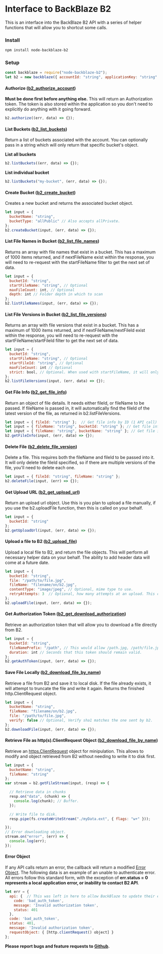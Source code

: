 # Interface to BackBlaze B2

This is an interface into the BackBlaze B2 API with a series of helper functions that will allow you to shortcut some calls.

### Install

```bash
npm install node-backblaze-b2
```

### Setup

```javascript
const backblaze = require("node-backblaze-b2");
let b2 = new backblaze({ accountId: "string", applicationKey: "string" });
```

#### Authorize ([b2_authorize_account](https://www.backblaze.com/b2/docs/b2_authorize_account.html))

**Must be done first before anything else.** This will return an Authorization token. The token is also stored within the application so you don't need to explicitly do anything with it going forward.
```javascript
b2.authorize((err, data) => {});
```

#### List Buckets ([b2_list_buckets](https://www.backblaze.com/b2/docs/b2_list_buckets.html))

Return a list of buckets associated with the account. You can optionally pass in a string which will only return that specific bucket's object.

**List all buckets**
```javascript
b2.listBuckets((err, data) => {});
```
**List individual bucket**
```javascript
b2.listBuckets("my-bucket", (err, data) => {});
```

#### Create Bucket ([b2_create_bucket](https://www.backblaze.com/b2/docs/b2_create_bucket.html))

Creates a new bucket and returns the associated bucket object.
```javascript
let input = {
  bucketName: "string",
  bucketType: "allPublic" // Also accepts allPrivate.
};
b2.createBucket(input, (err, data) => {});
```

#### List File Names in Bucket ([b2_list_file_names](https://www.backblaze.com/b2/docs/b2_list_file_names.html))

Returns an array with file names that exist in a bucket. This has a maximum of 1000 items returned, and if nextFileName exist within the response, you will need to re-request with the startFileName filter to get the next set of data.
```javascript
let input = {
  bucketId: "string",
  startFileName: "string", // Optional
  maxFileCount: int, // Optional
  depth: int // Folder depth in which to scan
};
b2.listFileNames(input, (err, data) => {});
```

#### List File Versions in Bucket ([b2_list_file_versions](https://www.backblaze.com/b2/docs/b2_list_file_versions.html))

Returns an array with file versions that exist in a bucket. This has a maximum of 1000 items returned, and if nextFileName/nextFileId exist within the response, you will need to re-request with the startFileName/startFileId filter to get the next set of data.
```javascript
let input = {
  bucketId: "string",
  startFileName: "string", // Optional
  startFileId: "string", // Optional
  maxFileCount: int // Optional
  strict: bool, // Optional. When used with startFileName, it will only return results with the exact filename.
};
b2.listFileVersions(input, (err, data) => {});
```

#### Get File Info ([b2_get_file_info](https://www.backblaze.com/b2/docs/b2_get_file_info.html))

Return an object of file details. It needs either fileId, or fileName to be passed. If fileName is passed in, it will automatically find the fileId of the latest version of the file, as returned in b2.listFileVersions.

```javascript
let input = { fileId: "string" };  // Get file info by ID (1 API call)
let input = { fileName: "string", bucketId: "string" }; // Get file info by Name and Bucket ID (2 API calls)
let input = { fileName: "string", bucketName: "string" }; // Get file info by Name and Bucket Name (3 API calls)
b2.getFileInfo(input, (err, data) => {});
```

#### Delete File ([b2_delete_file_version](https://www.backblaze.com/b2/docs/b2_delete_file_version.html))

Delete a file. This requires both the fileName and fileId to be passed into it. It will only delete the fileId specified, so if there are multiple versions of the file, you'll need to delete each one.

```javascript
let input = { fileId: "string", fileName: "string" };
b2.deleteFile(input, (err) => {});
```

#### Get Upload URL ([b2_get_upload_url](https://www.backblaze.com/b2/docs/b2_get_upload_url.html))

Return an upload url object. Use this is you plan to upload a file manually, if you use the b2.uploadFile function, then this is called on your behalf.

```javascript
let input = {
  bucketId: "string"
};
b2.getUploadUrl(input, (err, data) => {});
```

#### Upload a file to B2 ([b2_upload_file](https://www.backblaze.com/b2/docs/b2_upload_file.html))

Upload a local file to B2, and return the file objects. This will perform all necessary helper data on your behalf. The ability to add header data will come at a future date.

```javascript
let input = {
  bucketId: "string",
  file: "/path/to/file.jpg",
  fileName: "filename/on/b2.jpg",
  contentType: "image/jpeg", // Optional, mime type to use.
  retryAttempts: 3  // Optional, how many attempts at an upload. This compensates for the B2 503 on upload.
};
b2.uploadFile(input, (err, data) => {});
```

#### Get Authorization Token ([b2_get_download_authorization](https://www.backblaze.com/b2/docs/b2_get_download_authorization.html))

Retrieve an authorization token that will allow you to download a file directly from B2.

```javascript
let input = {
  bucketId: "string",
  fileNamePrefix: "/path", // This would allow /path.jpg, /path/file.jpg, etc.
  duration: int // Seconds that this token should remain valid.
};
b2.getAuthToken(input, (err, data) => {});
```

#### Save File Locally ([b2_download_file_by_name](https://www.backblaze.com/b2/docs/b2_download_file_by_name.html))

Retrieve a file from B2 and save it to local disk. If the file already exists, it will attempt to truncate the file and write it again. Returns the finished http.ClientRequest object.

```javascript
let input = {
  bucketName: "string",
  fileName: "filename/on/b2.jpg",
  file: "/path/to/file.jpg",
  verify: false // Optional, Verify sha1 matches the one sent by b2.
};
b2.downloadFile(input, (err, data) => {});
```

#### Retrieve File as http(s).ClientRequest Object ([b2_download_file_by_name](https://www.backblaze.com/b2/docs/b2_download_file_by_name.html))

Retrieve an [https.ClientRequest](https://nodejs.org/api/http.html#http_class_http_clientrequest) object for minipulation. This allows to modify and object retrieved from B2 without needing to write it to disk first.

```javascript
let input = {
  bucketName: "string",
  fileName: "string"
};
var stream = b2.getFileStream(input, (resp) => {

  // Retrieve data in chunks
  resp.on("data", (chunk) => {
    console.log(chunk); // Buffer.
  });

  // Write file to disk.
  resp.pipe(fs.createWriteStream("./myData.ext", { flags: "w+" }));

});
// Error downloading object.
stream.on("error", (err) => {
  console.log(err);
});
```

#### Error Object
If any API calls return an error, the callback will return a modified [Error Object](https://developer.mozilla.org/en-US/docs/Web/JavaScript/Reference/Global_Objects/Error). The following data is an  example of an unable to authenticate error. All errors follow this standard form, with the exception of **err.status = 0 represents a local application error, or inability to contact B2 API**. 
```javascript
let err = {
  api: {  // This was left in here to allow BackBlaze to update their error response object in the future.
    code: 'bad_auth_token',
    message: 'Invalid authorization token',
    status: 401
  },
  code: 'bad_auth_token',
  status: 401,
  message: 'Invalid authorization token',
  requestObject: { [http.clientRequest() object] }
};
```


**Please report bugs and feature requests to [Github](https://github.com/cebollia/node-b2/issues).**

